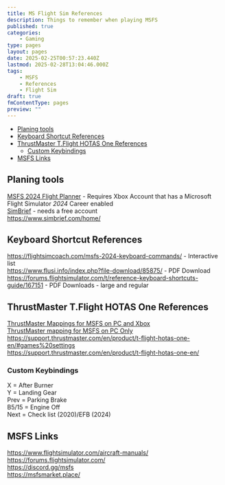 ```yaml
---
title: MS Flight Sim References
description: Things to remember when playing MSFS
published: true
categories:
    - Gaming
type: pages
layout: pages
date: 2025-02-25T00:57:23.440Z
lastmod: 2025-02-28T13:04:46.000Z
tags:
    - MSFS
    - References
    - Flight Sim
draft: true
fmContentType: pages
preview: ""
---
```


<!--- cSpell:disable --->
* [Planing tools](#planing-tools)
* [Keyboard Shortcut References](#keyboard-shortcut-references)
* [ThrustMaster T.Flight HOTAS One References](#thrustmaster-tflight-hotas-one-references)
  * [Custom Keybindings](#custom-keybindings)
* [MSFS Links](#msfs-links)
<!--- cSpell:enable --->
<!--- cSpell:ignore MSFS HOTAS --->

## Planing tools

[MSFS 2024 Flight Planner](https://planner.flightsimulator.com/) - Requires Xbox Account that has a Microsoft Flight Simulator *2024* Career enabled\
[SimBrief](https://dispatch.simbrief.com/home) - needs a free account\
<https://www.simbrief.com/home/>

## Keyboard Shortcut References

<https://flightsimcoach.com/msfs-2024-keyboard-commands/> - Interactive list\
<https://www.flusi.info/index.php?file-download/85875/> - PDF Download\
<https://forums.flightsimulator.com/t/reference-keyboard-shortcuts-guide/167151> - PDF Downloads - large and regular

## ThrustMaster T.Flight HOTAS One References

[ThrustMaster Mappings for MSFS on PC and Xbox](https://ts.thrustmaster.com/download/pictures/Mappings/Mapping-TFlightHotasOne_MFS_2.png)\
[ThrustMaster mapping for MSFS on PC Only](https://ts.thrustmaster.com/download/pictures/Mappings/Mapping-TFlightHotasOne-MFS.png)\
<https://support.thrustmaster.com/en/product/t-flight-hotas-one-en/#games%20settings>\
<https://support.thrustmaster.com/en/product/t-flight-hotas-one-en/>

### Custom Keybindings

X = After Burner\
Y = Landing Gear\
Prev = Parking Brake\
B5/15 = Engine Off\
Next = Check list (2020)/EFB (2024)

## MSFS Links

<https://www.flightsimulator.com/aircraft-manuals/>\
<https://forums.flightsimulator.com/>\
<https://discord.gg/msfs>\
<https://msfsmarket.place/>
